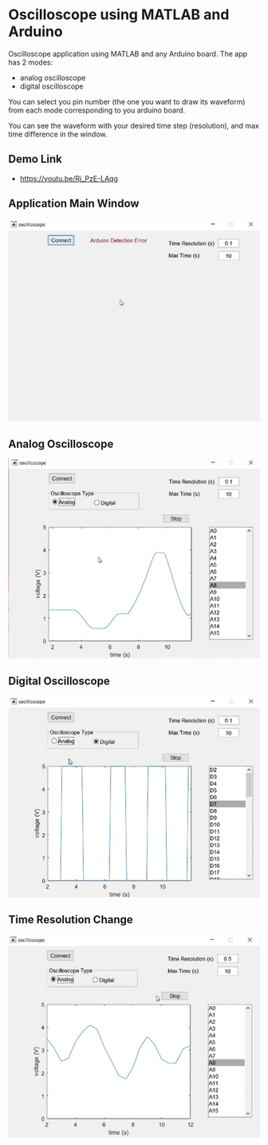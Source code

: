 # Oscilloscope using MATLAB and Arduino


Oscilloscope application using MATLAB and  any Arduino board.
The app has 2 modes:

- analog oscilloscope
- digital oscilloscope

You can select you pin number (the one you want to draw its waveform) from each mode corresponding to you arduino board.

You can see the waveform with your desired time step (resolution), and max time difference in the window.

## Demo Link
- https://youtu.be/Rj_PzE-LAqg

## Application Main Window
<img src="Images/app1.png" alt="drawing" style="width:700px;"/>

## Analog Oscilloscope
<img src="Images/app2.png" alt="drawing" style="width:700px;"/>

## Digital Oscilloscope
<img src="Images/app3.png" alt="drawing" style="width:700px;"/>

## Time Resolution Change
<img src="Images/app4.png" alt="drawing" style="width:700px;"/>

